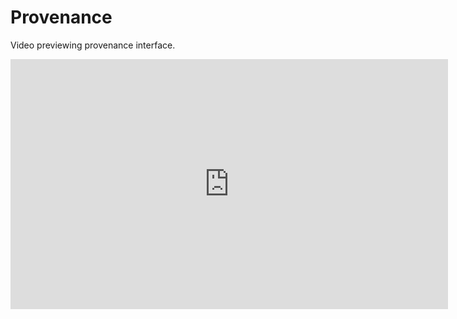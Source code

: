 # Provenance

Video previewing provenance interface.

<iframe width="700" height="400" src="https://www.youtube.com/embed/8dm7C-auIdY" frameborder="0" allowfullscreen></frame>

## S-ProvFlow
The provenance system incorporated in C3S-Magic is based on the <strong>S-ProvFlow</strong> framework. 
S-ProvFlow combines a set of components in support of Reproducibility as a Service (RaaS). It includes a NoSQL document-store (MongoDB) for the storage of the provenance and lineage metadata, a service layer in the form of a Web API and a suite of interactive provenance access tools. Data lineage information, stored and accessible through the RaaS layer, can be used at any stage of the cycle. During the usage of experimenting tools and analysis software, for the iterative and preliminary validation, until the production of outreach and summarisation reports. The data-model specialises the W3C-PROV recommendation for data-intensive application (S-PROV). 

### Visualisation: Monitoring and Validation Visualiser (MVV)
The S-ProvFlow system offers a visual tool (Monitoring and Validation Visualiser- MVV) that allows different sorts of operations through the interactive access and manipulation of the provenance information. These include monitoring of the progress of the execution with runtime indication on the production of data and the occurrence of errors, dependency navigation, data discovery, data preview, download and selective staging.

### The Bulk Dependencies Visualiser (BDV)
The BVD produces comprehensive views for a single execution of a scientific data-intensive task or involving many runs and users. It exploits an approach to visual-analytics of the information captured that combines radial diagrams, selective grouping and Edge Bundles technique. Views of the provenance repository are generated interactively for multiple levels of granularity and for different kinds of expertise and roles. It offers facilities to tune and organise the views. We consider two classes of usage, respectively addressing details of a single computational tasks or the interaction between more tasks and users, according to specific data properties.

The system can be deployed using docker technology. Current development branch with full dockerisation available at:
https://github.com/andrejsim/s-provenance/


<img src="/contents/images/sprov-gui-overview.png" width="700px">
